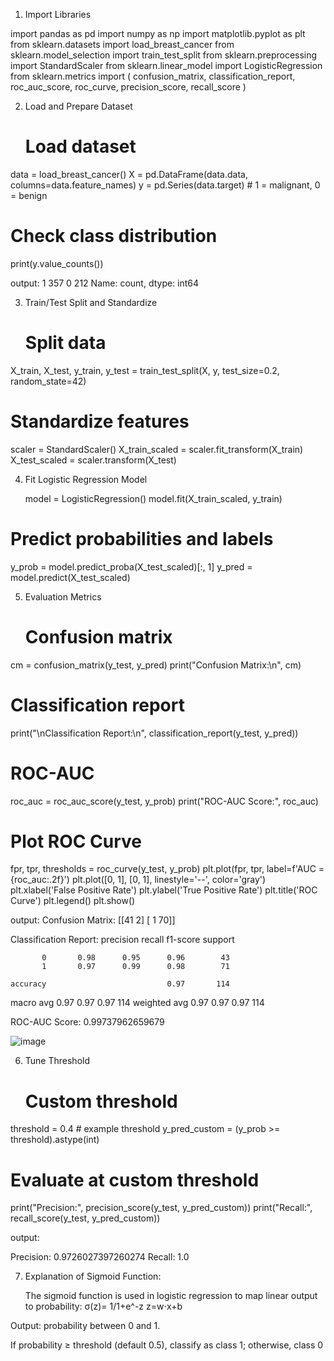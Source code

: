 
1. Import Libraries

import pandas as pd
import numpy as np
import matplotlib.pyplot as plt
from sklearn.datasets import load_breast_cancer
from sklearn.model_selection import train_test_split
from sklearn.preprocessing import StandardScaler
from sklearn.linear_model import LogisticRegression
from sklearn.metrics import (
    confusion_matrix, classification_report, roc_auc_score,
    roc_curve, precision_score, recall_score
)


2. Load and Prepare Dataset

   # Load dataset
data = load_breast_cancer()
X = pd.DataFrame(data.data, columns=data.feature_names)
y = pd.Series(data.target)  # 1 = malignant, 0 = benign

# Check class distribution
print(y.value_counts())

output:
1    357
0    212
Name: count, dtype: int64

3. Train/Test Split and Standardize

   # Split data
X_train, X_test, y_train, y_test = train_test_split(X, y, test_size=0.2, random_state=42)

# Standardize features
scaler = StandardScaler()
X_train_scaled = scaler.fit_transform(X_train)
X_test_scaled = scaler.transform(X_test)


4. Fit Logistic Regression Model

   model = LogisticRegression()
model.fit(X_train_scaled, y_train)

# Predict probabilities and labels
y_prob = model.predict_proba(X_test_scaled)[:, 1]
y_pred = model.predict(X_test_scaled)

5. Evaluation Metrics

   # Confusion matrix
cm = confusion_matrix(y_test, y_pred)
print("Confusion Matrix:\n", cm)

# Classification report
print("\nClassification Report:\n", classification_report(y_test, y_pred))

# ROC-AUC
roc_auc = roc_auc_score(y_test, y_prob)
print("ROC-AUC Score:", roc_auc)

# Plot ROC Curve
fpr, tpr, thresholds = roc_curve(y_test, y_prob)
plt.plot(fpr, tpr, label=f'AUC = {roc_auc:.2f}')
plt.plot([0, 1], [0, 1], linestyle='--', color='gray')
plt.xlabel('False Positive Rate')
plt.ylabel('True Positive Rate')
plt.title('ROC Curve')
plt.legend()
plt.show()

output:
Confusion Matrix:
 [[41  2]
 [ 1 70]]

Classification Report:
               precision    recall  f1-score   support

           0       0.98      0.95      0.96        43
           1       0.97      0.99      0.98        71

    accuracy                           0.97       114
   macro avg       0.97      0.97      0.97       114
weighted avg       0.97      0.97      0.97       114

ROC-AUC Score: 0.99737962659679

![image](https://github.com/user-attachments/assets/242fcdb8-214d-4e1f-8e11-0d73c30bfde7)

6. Tune Threshold

   # Custom threshold
threshold = 0.4  # example threshold
y_pred_custom = (y_prob >= threshold).astype(int)

# Evaluate at custom threshold
print("Precision:", precision_score(y_test, y_pred_custom))
print("Recall:", recall_score(y_test, y_pred_custom))

output:

Precision: 0.9726027397260274
Recall: 1.0


7. Explanation of Sigmoid Function:

   The sigmoid function is used in logistic regression to map linear output to probability:
σ(z)= 1/1+e^-z
z=w⋅x+b

Output: probability between 0 and 1.

If probability ≥ threshold (default 0.5), classify as class 1; otherwise, class 0




